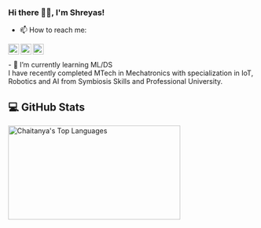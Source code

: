 ### Hi there 👨‍💻,  I'm Shreyas!
- 📫 How to reach me:
<a href="https://www.linkedin.com/in/shreyasnmhatre/">
  <img align="left" alt="Shreyas's LinkedIN" width="22px" src="https://raw.githubusercontent.com/peterthehan/peterthehan/master/assets/linkedin.svg" />
</a>
<a href="https://twitter.com/shreyasnmhatre">
  <img align="left" alt="Shreyas Mhatre | Twitter" width="22px" src="https://raw.githubusercontent.com/peterthehan/peterthehan/master/assets/twitter.svg" />
</a>
<a href="https://www.instagram.com/wideangle_life_/">
  <img align="left" alt="Shreyas's Instagram" width="22px" src="https://raw.githubusercontent.com/hussainweb/hussainweb/main/icons/instagram.png" />
</a>
<br/><br/>
- 🌱 I’m currently learning ML/DS
<br/>
I have recently completed MTech in Mechatronics with specialization in IoT, Robotics and AI from Symbiosis Skills and Professional University.

<!--
**shreyasnmhatre/shreyasnmhatre** is a ✨ _special_ ✨ repository because its `README.md` (this file) appears on your GitHub profile.

Here are some ideas to get you started:

- 🔭 I’m currently working on ...
- 🌱 I’m currently learning ...
- 👯 I’m looking to collaborate on ...
- 🤔 I’m looking for help with ...
- 💬 Ask me about ...
 ...
- 😄 Pronouns: ...
- ⚡ Fun fact: ...
-->
## 💻 GitHub Stats

<div style="display: flex; flex-direction: row;">
  <a href="#">
  </a>
  <a href="#">
  <img align="left" alt="Chaitanya's Top Languages" src="https://github-readme-stats.vercel.app/api/top-langs/?username=shreyasnmhatre&langs_count=8&count_private=true&layout=compact&theme=dark&hide_border=true&hide=Jupyter%20notebook,less&bg_color=151515&title_color=f2f2f2&icon_color=79fe96" height="192px" width="350px">
</a>
</div>
